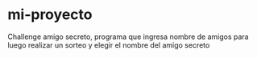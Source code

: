 # mi-proyecto
Challenge amigo secreto, programa que ingresa nombre de amigos para luego realizar un sorteo y elegir el nombre del amigo secreto
